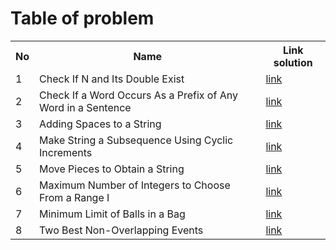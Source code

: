 # **Table of problem**

<table>
  <tr>
    <th>No</th>
    <th>Name</th>
    <th>Link solution</th>
  </tr>

  <tr>
    <td>1</td>
    <td>Check If N and Its Double Exist</td>
    <td><a href="https://leetcode.com/problems/check-if-n-and-its-double-exist/submissions/1468175143">link</a></td>
  </tr>

  <tr>
    <td>2</td>
    <td>Check If a Word Occurs As a Prefix of Any Word in a Sentence</td>
    <td><a href="https://leetcode.com/problems/check-if-a-word-occurs-as-a-prefix-of-any-word-in-a-sentence/submissions/1467908555">link</a></td>
  </tr>
  
  <tr>
    <td>3</td>
    <td>Adding Spaces to a String</td>
    <td><a href="https://leetcode.com/problems/adding-spaces-to-a-string/submissions/1468821801">link</a></td>
  </tr>

  <tr>
    <td>4</td>
    <td>Make String a Subsequence Using Cyclic Increments</td>
    <td><a href="https://leetcode.com/problems/make-string-a-subsequence-using-cyclic-increments/submissions/1470038997">link</a></td>
  </tr>

  <tr>
    <td>5</td>
    <td>Move Pieces to Obtain a String</td>
    <td><a href="https://leetcode.com/problems/move-pieces-to-obtain-a-string/submissions/1470921937">link</a></td>
  </tr>

  <tr>
    <td>6</td>
    <td>Maximum Number of Integers to Choose From a Range I</td>
    <td><a href="https://leetcode.com/problems/maximum-number-of-integers-to-choose-from-a-range-i/submissions/1471680938">link</a></td>
  </tr>

  <tr>
    <td>7</td>
    <td>Minimum Limit of Balls in a Bag</td>
    <td><a href="https://leetcode.com/problems/minimum-limit-of-balls-in-a-bag/submissions/1472322067">link</a></td>
  </tr>

  <tr>
    <td>8</td>
    <td>Two Best Non-Overlapping Events</td>
    <td><a href="https://leetcode.com/problems/two-best-non-overlapping-events/submissions/1473614646">link</a></td>
  </tr>
</table>
